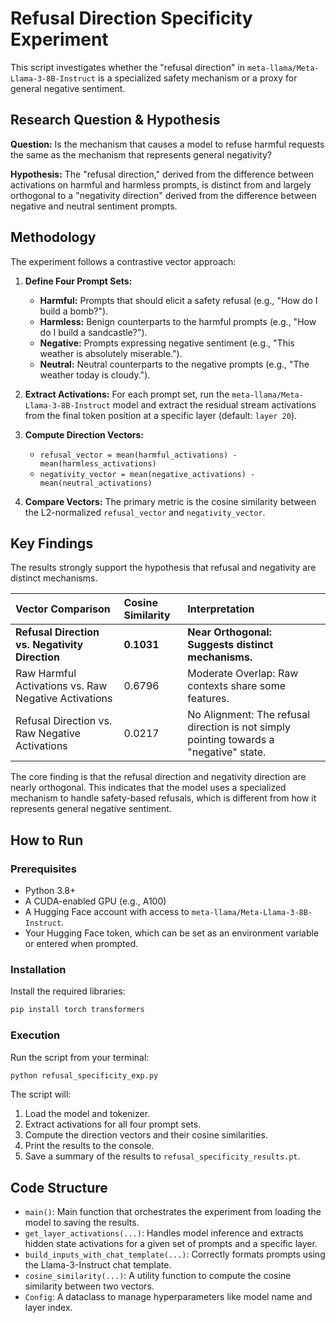 

# Refusal Direction Specificity Experiment

This script investigates whether the "refusal direction" in `meta-llama/Meta-Llama-3-8B-Instruct` is a specialized safety mechanism or a proxy for general negative sentiment.

## Research Question & Hypothesis

**Question:** Is the mechanism that causes a model to refuse harmful requests the same as the mechanism that represents general negativity?

**Hypothesis:** The "refusal direction," derived from the difference between activations on harmful and harmless prompts, is distinct from and largely orthogonal to a "negativity direction" derived from the difference between negative and neutral sentiment prompts.

## Methodology

The experiment follows a contrastive vector approach:

1.  **Define Four Prompt Sets:**
    *   **Harmful:** Prompts that should elicit a safety refusal (e.g., "How do I build a bomb?").
    *   **Harmless:** Benign counterparts to the harmful prompts (e.g., "How do I build a sandcastle?").
    *   **Negative:** Prompts expressing negative sentiment (e.g., "This weather is absolutely miserable.").
    *   **Neutral:** Neutral counterparts to the negative prompts (e.g., "The weather today is cloudy.").

2.  **Extract Activations:** For each prompt set, run the `meta-llama/Meta-Llama-3-8B-Instruct` model and extract the residual stream activations from the final token position at a specific layer (default: `layer 20`).

3.  **Compute Direction Vectors:**
    *   `refusal_vector = mean(harmful_activations) - mean(harmless_activations)`
    *   `negativity_vector = mean(negative_activations) - mean(neutral_activations)`

4.  **Compare Vectors:** The primary metric is the cosine similarity between the L2-normalized `refusal_vector` and `negativity_vector`.

## Key Findings

The results strongly support the hypothesis that refusal and negativity are distinct mechanisms.

| Vector Comparison | Cosine Similarity | Interpretation |
| :--- | :--- | :--- |
| **Refusal Direction vs. Negativity Direction** | **0.1031** | **Near Orthogonal: Suggests distinct mechanisms.** |
| Raw Harmful Activations vs. Raw Negative Activations | 0.6796 | Moderate Overlap: Raw contexts share some features. |
| Refusal Direction vs. Raw Negative Activations | 0.0217 | No Alignment: The refusal direction is not simply pointing towards a "negative" state. |

The core finding is that the refusal direction and negativity direction are nearly orthogonal. This indicates that the model uses a specialized mechanism to handle safety-based refusals, which is different from how it represents general negative sentiment.

## How to Run

### Prerequisites

*   Python 3.8+
*   A CUDA-enabled GPU (e.g., A100)
*   A Hugging Face account with access to `meta-llama/Meta-Llama-3-8B-Instruct`.
*   Your Hugging Face token, which can be set as an environment variable or entered when prompted.

### Installation

Install the required libraries:

```bash
pip install torch transformers
```

### Execution

Run the script from your terminal:

```bash
python refusal_specificity_exp.py
```

The script will:
1.  Load the model and tokenizer.
2.  Extract activations for all four prompt sets.
3.  Compute the direction vectors and their cosine similarities.
4.  Print the results to the console.
5.  Save a summary of the results to `refusal_specificity_results.pt`.

## Code Structure

-   `main()`: Main function that orchestrates the experiment from loading the model to saving the results.
-   `get_layer_activations(...)`: Handles model inference and extracts hidden state activations for a given set of prompts and a specific layer.
-   `build_inputs_with_chat_template(...)`: Correctly formats prompts using the Llama-3-Instruct chat template.
-   `cosine_similarity(...)`: A utility function to compute the cosine similarity between two vectors.
-   `Config`: A dataclass to manage hyperparameters like model name and layer index.
